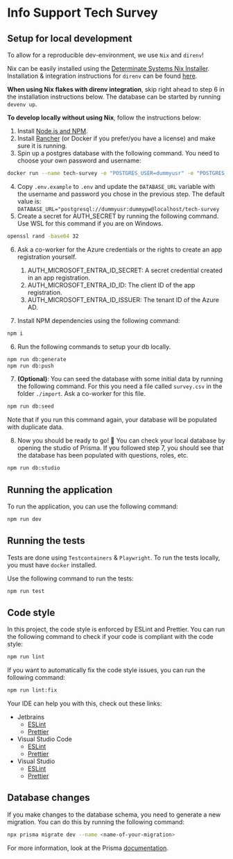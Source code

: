 # Info Support Tech Survey

## Setup for local development

To allow for a reproducible dev-environment, we use `Nix` and `direnv`!

Nix can be easily installed using the [Determinate Systems Nix Installer](https://github.com/DeterminateSystems/nix-installer).
Installation & integration instructions for `direnv` can be found [here](https://direnv.net/).

**When using Nix flakes with direnv integration**, skip right ahead to step 6 in the installation instructions below. The database can be started by running `devenv up`.

**To develop locally without using Nix**, follow the instructions below:

1. Install [Node.js and NPM](https://nodejs.org/en/download).
2. Install [Rancher](https://rancherdesktop.io/) (or Docker if you prefer/you have a license) and make sure it is running.
3. Spin up a postgres database with the following command. You need to choose your own password and username:

```bash
docker run --name tech-survey -e "POSTGRES_USER=dummyusr" -e "POSTGRES_PASSWORD=dummypw" -e "POSTGRES_DB=tech-survey" -d -p 5432:5432 docker.io/postgres
```

4. Copy `.env.example` to `.env` and update the `DATABASE_URL` variable with the username and password you chose in the previous step. The default value is:
   `DATABASE_URL="postgresql://dummyusr:dummypw@localhost/tech-survey`
5. Create a secret for AUTH_SECRET by running the following command. Use WSL for this command if you are on Windows.

```bash
openssl rand -base64 32
```

6. Ask a co-worker for the Azure credentials or the rights to create an app registration yourself.

    1. AUTH_MICROSOFT_ENTRA_ID_SECRET: A secret credential created in an app registration.
    2. AUTH_MICROSOFT_ENTRA_ID_ID: The client ID of the app registration.
    3. AUTH_MICROSOFT_ENTRA_ID_ISSUER: The tenant ID of the Azure AD.

7. Install NPM dependencies using the following command:

```bash
npm i
```

6. Run the following commands to setup your db locally.

```bash
npm run db:generate
npm run db:push
```

7. **(Optional)**: You can seed the database with some initial data by running the following command. For this you need a file called `survey.csv` in the folder `./import`. Ask a co-worker for this file.

```bash
npm run db:seed
```

Note that if you run this command again, your database will be populated with duplicate data.

8. Now you should be ready to go! 🎉 You can check your local database by opening the studio of Prisma. If you followed step 7, you should see that the database has been populated with questions, roles, etc.

```bash
npm run db:studio
```

## Running the application

To run the application, you can use the following command:

```bash
npm run dev
```

## Running the tests

Tests are done using `Testcontainers` & `Playwright`. To run the tests locally, you must have `docker` installed.

Use the following command to run the tests:

```bash
npm run test
```

## Code style

In this project, the code style is enforced by ESLint and Prettier. You can run the following command to check if your code is compliant with the code style:

```bash
npm run lint
```

If you want to automatically fix the code style issues, you can run the following command:

```bash
npm run lint:fix
```

Your IDE can help you with this, check out these links:

-   Jetbrains
    -   [ESLint](https://www.jetbrains.com/help/rider/eslint.html)
    -   [Prettier](https://www.jetbrains.com/help/rider/Prettier.html)
-   Visual Studio Code
    -   [ESLint](https://marketplace.visualstudio.com/items?itemName=dbaeumer.vscode-eslint)
    -   [Prettier](https://marketplace.visualstudio.com/items?itemName=esbenp.prettier-vscode)
-   Visual Studio
    -   [ESLint](https://learn.microsoft.com/en-us/visualstudio/javascript/linting-javascript?view=vs-2022)
    -   [Prettier](https://marketplace.visualstudio.com/items?itemName=esbenp.prettier-vscode)

## Database changes

If you make changes to the database schema, you need to generate a new migration. You can do this by running the following command:

```bash
npx prisma migrate dev --name <name-of-your-migration>
```

For more information, look at the Prisma [documentation](https://www.prisma.io/docs/concepts/components/prisma-migrate).
